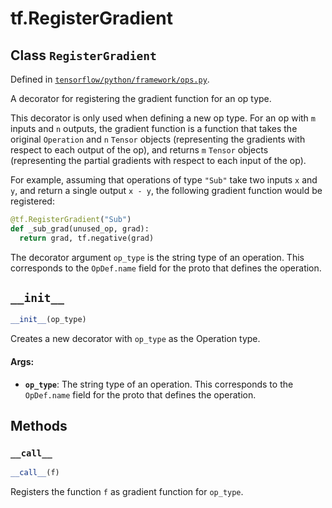 <div itemscope itemtype="http://developers.google.com/ReferenceObject">
<meta itemprop="name" content="tf.RegisterGradient" />
<meta itemprop="path" content="Stable" />
<meta itemprop="property" content="__call__"/>
<meta itemprop="property" content="__init__"/>
</div>

# tf.RegisterGradient

## Class `RegisterGradient`





Defined in [`tensorflow/python/framework/ops.py`](https://www.tensorflow.org/code/tensorflow/python/framework/ops.py).

A decorator for registering the gradient function for an op type.

This decorator is only used when defining a new op type. For an op
with `m` inputs and `n` outputs, the gradient function is a function
that takes the original `Operation` and `n` `Tensor` objects
(representing the gradients with respect to each output of the op),
and returns `m` `Tensor` objects (representing the partial gradients
with respect to each input of the op).

For example, assuming that operations of type `"Sub"` take two
inputs `x` and `y`, and return a single output `x - y`, the
following gradient function would be registered:

```python
@tf.RegisterGradient("Sub")
def _sub_grad(unused_op, grad):
  return grad, tf.negative(grad)
```

The decorator argument `op_type` is the string type of an
operation. This corresponds to the `OpDef.name` field for the proto
that defines the operation.

<h2 id="__init__"><code>__init__</code></h2>

``` python
__init__(op_type)
```

Creates a new decorator with `op_type` as the Operation type.

#### Args:

* <b>`op_type`</b>: The string type of an operation. This corresponds to the
    `OpDef.name` field for the proto that defines the operation.



## Methods

<h3 id="__call__"><code>__call__</code></h3>

``` python
__call__(f)
```

Registers the function `f` as gradient function for `op_type`.




